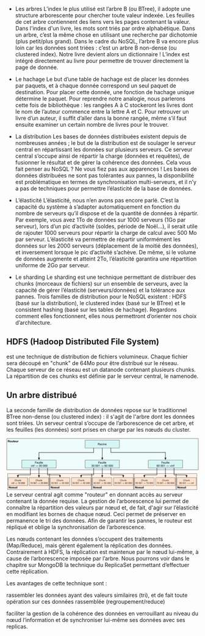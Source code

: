- Les arbres
L’index le plus utilisé est l’arbre B (ou BTree), il adopte une structure arborescente pour chercher toute valeur indexée. Les feuilles de cet arbre contiennent des liens vers les pages contenant la valeur. Dans l'index d'un livre, les mots sont triés par ordre alphabétique. Dans un arbre, c’est la même chose en utilisant une recherche par dichotomie (plus petit/plus grand). Dans le cadre du NoSQL, l’arbre B va encore plus loin car les données sont triées : c’est un arbre B non-dense (ou clustered index). Notre livre devient alors un dictionnaire ! L’index est intégré directement au livre pour permettre de trouver directement la page de donnée.

- Le hachage
Le but d’une table de hachage est de placer les données par paquets, et à chaque donnée correspond un seul paquet de destination. Pour placer cette donnée, une fonction de hachage unique détermine le paquet. Pour reprendre notre analogie, nous parlerons cette fois de bibliothèque : les rangées A à C stockeront les livres dont le nom de l’auteur commence entre la lettre A et C. Pour retrouver un livre d’un auteur, il suffit d’aller dans la bonne rangée, même s’il faut ensuite examiner un certain nombre de livres pour le trouver.

- La distribution
Les bases de données distribuées existent depuis de nombreuses années ; le but de la distribution est de soulager le serveur central en répartissant les données sur plusieurs serveurs. Ce serveur central s’occupe ainsi de répartir la charge (données et requêtes), de fusionner le résultat et de gérer la cohérence des données. Cela vous fait penser au NoSQL ? Ne vous fiez pas aux apparences ! Les bases de données distribuées ne sont pas tolérantes aux pannes, la disponibilité est problématique en termes de synchronisation multi-serveurs, et il n’y a pas de techniques pour permettre l’élasticité de la base de données.

- L’élasticité
L’élasticité, nous n’en avons pas encore parlé. C’est la capacité du système à s’adapter automatiquement en fonction du nombre de serveurs qu’il dispose et de la quantité de données à répartir. Par exemple, vous avez 1To de données sur 1000 serveurs (1Go par serveur), lors d’un pic d’activité (soldes, période de Noël…), il serait utile de rajouter 1000 serveurs pour répartir la charge de calcul avec 500 Mo par serveur. L’élasticité va permettre de répartir uniformément les données sur les 2000 serveurs (déplacement de la moitié des données), et inversement lorsque le pic d’activité s’achève. De même, si le volume de données augmente et atteint 2To, l’élasticité garantira une répartition uniforme de 2Go par serveur.

- Le sharding
Le sharding est une technique permettant de distribuer des chunks (morceaux de fichiers) sur un ensemble de serveurs, avec la capacité de gérer l’élasticité (serveurs/données) et la tolérance aux pannes. Trois familles de distribution pour le NoSQL existent : HDFS (basé sur la distribution), le clustered index (basé sur le BTree) et le consistent hashing (basé sur les tables de hachage). Regardons comment elles fonctionnent, elles nous permettront d’orienter nos choix d’architecture.

## HDFS (Hadoop Distributed File System)
est une technique de distribution de fichiers volumineux. Chaque fichier sera découpé en "chunk" de 64Mo pour être distribué sur le réseau. Chaque serveur de ce réseau est un datanode contenant plusieurs chunks. La répartition de ces chunks est définie par le serveur central, le namenode.

## Un arbre distribué
La seconde famille de distribution de données repose sur le traditionnel BTree non-dense (ou clustered index) : il s'agit de l'arbre dont les données sont triées. Un serveur central s’occupe de l’arborescence de cet arbre, et les feuilles (les données) sont prises en charge par les nœuds du cluster.

![Sharding BTree](https://github.com/lindangulopez/l-internet-des-objets/blob/main/FUN/mooc/noSQL/ShardingBTree.png?raw=true)
Le serveur central agit comme "routeur" en donnant accès au serveur contenant la donnée requise. La gestion de l’arborescence lui permet de connaître la répartition des valeurs par nœud et, de fait, d'agir sur l’élasticité en modifiant les bornes de chaque nœud. Ceci permet de préserver en permanence le tri des données. Afin de garantir les pannes, le routeur est répliqué et oblige la synchronisation de l’arborescence.

Les nœuds contenant les données s’occupent des traitements (Map/Reduce), mais gèrent également la réplication des données. Contrairement à HDFS, la réplication est maintenue par le nœud lui-même, à cause de l’arborescence imposée par l’arbre. Nous pourrons voir dans le chapitre sur MongoDB la technique du ReplicaSet permettant d’effectuer cette réplication.

Les avantages de cette technique sont :

rassembler les données ayant des valeurs similaires (tri), et de fait toute opération sur ces données rassemblée (regroupement/reduce)

faciliter la gestion de la cohérence des données en verrouillant au niveau du nœud l’information et de synchroniser lui-même ses données avec ses replicas.

